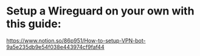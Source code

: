 # Setup a Wireguard on your own with this guide:

https://www.notion.so/86p951/How-to-setup-VPN-bot-9a5e235db9e54f038e443974cf9faf44
